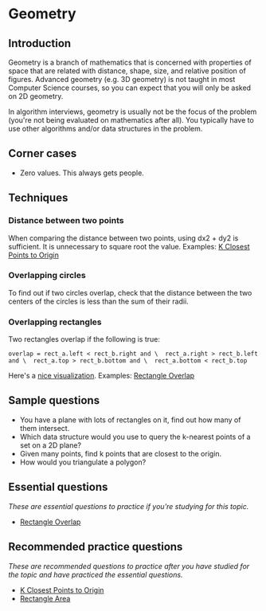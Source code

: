 # Geometry

## Introduction

Geometry is a branch of mathematics that is concerned with properties of space that are related with distance, shape, size, and relative position of figures. Advanced geometry (e.g. 3D geometry) is not taught in most Computer Science courses, so you can expect that you will only be asked on 2D geometry.

In algorithm interviews, geometry is usually not be the focus of the problem (you're not being evaluated on mathematics after all). You typically have to use other algorithms and/or data structures in the problem.

## Corner cases

- Zero values. This always gets people.

## Techniques

### Distance between two points

When comparing the distance between two points, using dx2 + dy2 is sufficient. It is unnecessary to square root the value. Examples: [K Closest Points to Origin](https://leetcode.com/problems/k-closest-points-to-origin/)

### Overlapping circles

To find out if two circles overlap, check that the distance between the two centers of the circles is less than the sum of their radii.

### Overlapping rectangles

Two rectangles overlap if the following is true:

```
overlap = rect_a.left < rect_b.right and \  rect_a.right > rect_b.left and \  rect_a.top > rect_b.bottom and \  rect_a.bottom < rect_b.top
```

Here's a [nice visualization](https://silentmatt.com/rectangle-intersection/). Examples: [Rectangle Overlap](https://leetcode.com/problems/rectangle-overlap/)

## Sample questions

- You have a plane with lots of rectangles on it, find out how many of them intersect.
- Which data structure would you use to query the k-nearest points of a set on a 2D plane?
- Given many points, find k points that are closest to the origin.
- How would you triangulate a polygon?

## Essential questions

_These are essential questions to practice if you're studying for this topic._

- [Rectangle Overlap](https://leetcode.com/problems/rectangle-overlap/)

## Recommended practice questions[​](https://www.techinterviewhandbook.org/algorithms/geometry/#recommended-practice-questions "Direct link to heading")

_These are recommended questions to practice after you have studied for the topic and have practiced the essential questions._

- [K Closest Points to Origin](https://leetcode.com/problems/k-closest-points-to-origin/)
- [Rectangle Area](https://leetcode.com/problems/rectangle-area/)